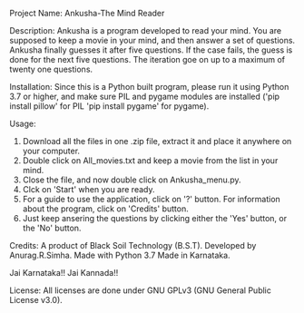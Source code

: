 Project Name:
  Ankusha-The Mind Reader
  
Description:
  Ankusha is a program developed to read your mind. You are supposed to keep a movie in your mind, and then answer a set of questions. Ankusha finally guesses it after five questions. If the case fails, the guess is done for the next five questions. The iteration goe on up to a maximum of twenty one questions.
  
Installation:
  Since this is a Python built program, please run it using Python 3.7 or higher, and make sure PIL and pygame modules are installed ('pip install pillow' for PIL 'pip install pygame' for pygame).
  
Usage:
  1. Download all the files in one .zip file, extract it and place it anywhere on your computer.
  2. Double click on All_movies.txt and keep a movie from the list in your mind.
  3. Close the file, and now double click on Ankusha_menu.py.
  4. Clck on 'Start' when you are ready.
  5. For a guide to use the application, click on '?' button. For information about the program, click on 'Credits' button.
  6. Just keep ansering the questions by clicking either the 'Yes' button, or the 'No' button.

Credits:
  A product of Black Soil Technology (B.S.T).
  Developed by Anurag.R.Simha.
  Made with Python 3.7
  Made in Karnataka.
  
  Jai Karnataka!!
  Jai Kannada!!
  
License:
  All licenses are done under GNU GPLv3 (GNU General Public License v3.0).
